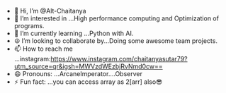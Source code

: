 - 👋 Hi, I’m @Alt-Chaitanya
- 👀 I’m interested in ...High performance computing and Optimization of programs.
- 🌱 I’m currently learning ...Python with AI.
- ☮️ I’m looking to collaborate by...Doing some awesome team projects.
- 📫 How to reach me ...instagram:https://www.instagram.com/chaitanyasutar79?utm_source=qr&igsh=MWVzdWEzbjRvNmd0cw==
- 😄 Pronouns: ...ArcaneImperator....Observer
- ⚡ Fun fact: ...you can access array as 2[arr] also😎

<!---
Alt-Chaitanya/Alt-Chaitanya is a ✨ special ✨ repository because its `README.md` (this file) appears on your GitHub profile.
You can click the Preview link to take a look at your changes.
--->
